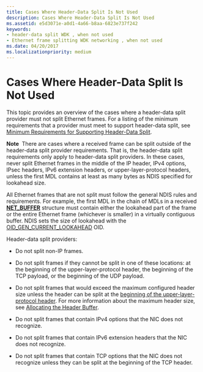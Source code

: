 ```yaml
---
title: Cases Where Header-Data Split Is Not Used
description: Cases Where Header-Data Split Is Not Used
ms.assetid: e5d3071e-a0d1-4a66-b8aa-6823e737f242
keywords:
- header-data split WDK , when not used
- Ethernet frame splitting WDK networking , when not used
ms.date: 04/20/2017
ms.localizationpriority: medium
---
```


# Cases Where Header-Data Split Is Not Used





This topic provides an overview of the cases where a header-data split provider must not split Ethernet frames. For a listing of the minimum requirements that a provider must meet to support header-data split, see [Minimum Requirements for Supporting Header-Data Split](minimum-requirements-for-supporting-header-data-split.md).

**Note**  There are cases where a received frame can be split outside of the header-data split provider requirements. That is, the header-data split requirements only apply to header-data split providers. In these cases, never split Ethernet frames in the middle of the IP header, IPv4 options, IPsec headers, IPv6 extension headers, or upper-layer-protocol headers, unless the first MDL contains at least as many bytes as NDIS specified for lookahead size.

 

All Ethernet frames that are not split must follow the general NDIS rules and requirements. For example, the first MDL in the chain of MDLs in a received [**NET\_BUFFER**](/windows-hardware/drivers/ddi/ndis/ns-ndis-_net_buffer) structure must contain either the lookahead part of the frame or the entire Ethernet frame (whichever is smaller) in a virtually contiguous buffer. NDIS sets the size of lookahead with the [OID\_GEN\_CURRENT\_LOOKAHEAD](./oid-gen-current-lookahead.md) OID.

Header-data split providers:

-   Do not split non-IP frames.

-   Do not split frames if they cannot be split in one of these locations: at the beginning of the upper-layer-protocol header, the beginning of the TCP payload, or the beginning of the UDP payload.

-   Do not split frames that would exceed the maximum configured header size unless the header can be split at the [beginning of the upper-layer-protocol header](splitting-frames-at-the-beginning-of-the-upper-layer-protocol-headers.md). For more information about the maximum header size, see [Allocating the Header Buffer](allocating-the-header-buffer.md).

-   Do not split frames that contain IPv4 options that the NIC does not recognize.

-   Do not split frames that contain IPv6 extension headers that the NIC does not recognize.

-   Do not split frames that contain TCP options that the NIC does not recognize unless they can be split at the beginning of the TCP header.

 

